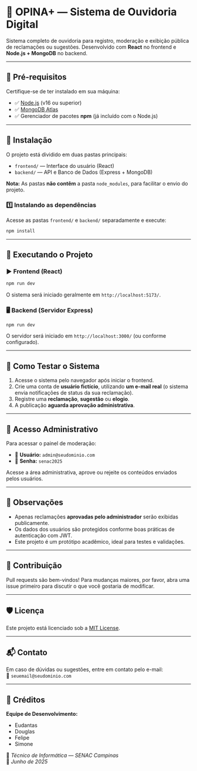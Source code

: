 # 📢 OPINA+ — Sistema de Ouvidoria Digital

Sistema completo de ouvidoria para registro, moderação e exibição pública de reclamações ou sugestões. Desenvolvido com **React** no frontend e **Node.js + MongoDB** no backend.

---

## 🧰 Pré-requisitos

Certifique-se de ter instalado em sua máquina:

- ✅ [Node.js](https://nodejs.org/) (v16 ou superior)
- ✅ [MongoDB Atlas](https://www.mongodb.com/atlas/database)
- ✅ Gerenciador de pacotes **npm** (já incluído com o Node.js)

---

## 📁 Instalação

O projeto está dividido em duas pastas principais:

- `frontend/` — Interface do usuário (React)
- `backend/` — API e Banco de Dados (Express + MongoDB)

**Nota:** As pastas **não contêm** a pasta `node_modules`, para facilitar o envio do projeto.

### 1️⃣ Instalando as dependências

Acesse as pastas `frontend/` e `backend/` separadamente e execute:

```bash
npm install
```

---

## 🚀 Executando o Projeto

### ▶️ Frontend (React)

```bash
npm run dev
```

O sistema será iniciado geralmente em `http://localhost:5173/`.

### 🖥️ Backend (Servidor Express)

```bash
npm run dev
```

O servidor será iniciado em `http://localhost:3000/` (ou conforme configurado).

---

## 🧪 Como Testar o Sistema

1. Acesse o sistema pelo navegador após iniciar o frontend.
2. Crie uma conta de **usuário fictício**, utilizando **um e-mail real** (o sistema envia notificações de status da sua reclamação).
3. Registre uma **reclamação**, **sugestão** ou **elogio**.
4. A publicação **aguarda aprovação administrativa**.

---

## 🔐 Acesso Administrativo

Para acessar o painel de moderação:

- 👤 **Usuário:** `admin@seudominio.com`  
- 🔑 **Senha:** `senac2025`

Acesse a área administrativa, aprove ou rejeite os conteúdos enviados pelos usuários.

---

## 📝 Observações

- Apenas reclamações **aprovadas pelo administrador** serão exibidas publicamente.
- Os dados dos usuários são protegidos conforme boas práticas de autenticação com JWT.
- Este projeto é um protótipo acadêmico, ideal para testes e validações.

---

## 🤝 Contribuição

Pull requests são bem-vindos! Para mudanças maiores, por favor, abra uma issue primeiro para discutir o que você gostaria de modificar.

---

## 🛡️ Licença

Este projeto está licenciado sob a [MIT License](LICENSE).

---

## 📬 Contato

Em caso de dúvidas ou sugestões, entre em contato pelo e-mail:  
📧 `seuemail@seudominio.com`

---

## 👥 Créditos

**Equipe de Desenvolvimento:**

- Eudantas  
- Douglas  
- Felipe  
- Simone  

📘 *Técnico de Informática — SENAC Campinas*  
📅 *Junho de 2025*

